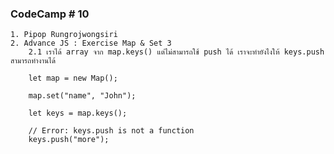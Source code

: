 ### CodeCamp # 10
    1. Pipop Rungrojwongsiri
    2. Advance JS : Exercise Map & Set 3
        2.1 เราได้ array จาก map.keys() แต่ไม่สามารถใช้ push ได้ เราจะทำยังไงให้ keys.push สามารถทำงานได้

        let map = new Map();

        map.set("name", "John");

        let keys = map.keys();

        // Error: keys.push is not a function
        keys.push("more");